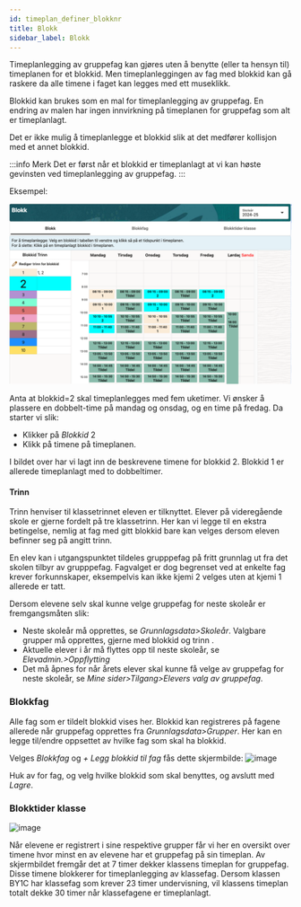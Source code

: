 ```yaml
---
id: timeplan_definer_blokknr
title: Blokk
sidebar_label: Blokk
---
```


Timeplanlegging av gruppefag kan gjøres uten å benytte (eller ta hensyn til) timeplanen for et blokkid. Men timeplanleggingen av fag med blokkid kan gå raskere da alle timene i faget kan legges med ett museklikk. 

Blokkid kan brukes som en mal for timeplanlegging av gruppefag. En endring av malen har ingen innvirkning på timeplanen for gruppefag som alt er timeplanlagt.

Det er ikke mulig å timeplanlegge et blokkid slik at det medfører kollisjon med et annet blokkid. 

:::info Merk
Det er først når et blokkid er timeplanlagt at vi kan høste gevinsten ved timeplanlegging av gruppefag.
:::

Eksempel:

![bilde](/img/tp_blokk.png)

Anta at blokkid=2 skal timeplanlegges med fem uketimer. Vi ønsker å plassere en dobbelt-time på mandag og onsdag, og en time på fredag. Da starter vi  slik:
- Klikker på _Blokkid_ 2 
- Klikk på timene på timeplanen.

I bildet over har vi lagt inn de beskrevene timene for blokkid 2. Blokkid 1 er allerede timeplanlagt med to dobbeltimer. 

#### Trinn
Trinn henviser til klassetrinnet eleven er tilknyttet. Elever på videregående skole er gjerne fordelt på tre klassetrinn. Her kan vi legge til en ekstra betingelse, nemlig at fag med gitt blokkid bare kan velges dersom eleven befinner seg på angitt trinn.

En elev kan i utgangspunktet tildeles grupppefag på fritt grunnlag ut fra det skolen tilbyr av grupppefag. Fagvalget er dog begrenset ved at enkelte fag krever forkunnskaper, eksempelvis kan ikke kjemi 2 velges uten at kjemi 1 allerede er tatt.

Dersom elevene selv skal kunne velge gruppefag for neste skoleår er fremgangsmåten slik:
- Neste skoleår må opprettes, se _Grunnlagsdata>Skoleår_. Valgbare grupper må opprettes, gjerne med blokkid og trinn .
- Aktuelle elever i år må flyttes opp til neste skoleår,  se _Elevadmin.>Oppflytting_
- Det må åpnes for når årets elever skal kunne få velge av gruppefag for neste skoleår, se _Mine sider>Tilgang>Elevers valg av gruppefag_.


### Blokkfag
Alle fag som er tildelt blokkid vises her. Blokkid kan registreres på fagene allerede når gruppefag opprettes fra _Grunnlagsdata>Grupper_.
Her kan en legge til/endre oppsettet av hvilke fag som skal ha blokkid. 

Velges _Blokkfag_ og _+ Legg blokkid til fag_ fås dette skjermbilde:
![image](https://github.com/user-attachments/assets/59e576ed-cb2e-493d-8e19-44ca2bc5cf3e)


Huk av for fag, og velg hvilke blokkid som skal benyttes, og avslutt med _Lagre_.

### Blokktider klasse
![image](https://github.com/BarmanHanssen/iskole/assets/80097133/3128651d-a41a-42e8-97ac-71beda745e03)

Når elevene er registrert i sine respektive grupper får vi her en oversikt over timene hvor minst en av elevene har et gruppefag på sin timeplan. Av skjermbildet fremgår det at 7 timer dekker klassens  timeplan for gruppefag. Disse timene blokkerer for timeplanlegging av klassefag. Dersom klassen BY1C har klassefag som krever 23 timer undervisning, vil klassens timeplan totalt dekke 30 timer når klassefagene er timeplanlagt.
